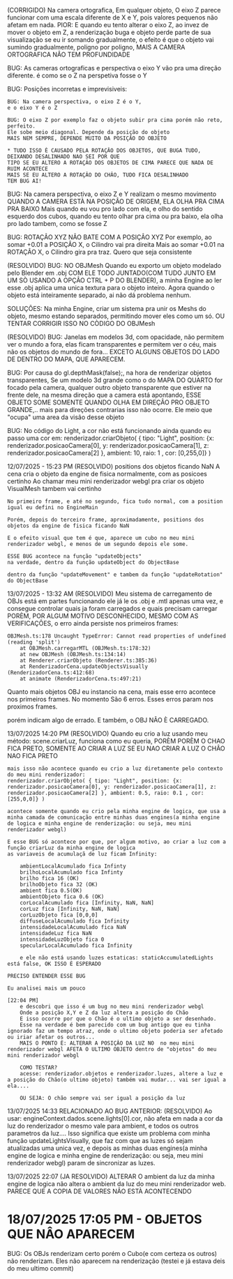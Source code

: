 (CORRIGIDO) Na camera ortografica, Em qualquer objeto,
O eixo Z parece funcionar com uma escala diferente de X e Y, pois valores pequenos não afetam em nada.
PIOR: E quando eu tento alterar o eixo Z, ao invez de mover o objeto em Z, a renderização buga e objeto perde parte de sua visualização
se eu ir somando gradualmente, o efeito é que o objeto vai sumindo gradualmente, poligno por poligno,
MAIS A CAMERA ORTOGRAFICA NÂO TEM PROFUNDIDADE


BUG: As cameras ortograficas e perspectiva o eixo Y vão pra uma direção diferente.
é como se o Z na perspetiva fosse o Y


BUG: Posições incorretas e imprevisiveis:

    BUG: Na camera perspectiva, o eixo Z é o Y,
    e o eixo Y é o Z

    BUG: O eixo Z por exemplo faz o objeto subir pra cima porém não reto, perfeito.
    Ele sobe meio diagonal. Depende da posição do objeto
    MAIS NEM SEMPRE, DEPENDE MUITO DA POSIÇÂO DO OBJETO

    * TUDO ISSO È CAUSADO PELA ROTAÇÂO DOS OBJETOS, QUE BUGA TUDO, DEIXANDO DESALINHADO NAO SEI POR QUE
    TIPO SE EU ALTERO A ROTAÇÂO DOS OBJETOS DE CIMA PARECE QUE NADA DE RUIM ACONTECE
    MAIS SE EU ALTERO A ROTAÇÂO DO CHÂO, TUDO FICA DESALINHADO
    TEM BUG AI!


BUG: Na camera perspectiva, o eixo Z e Y realizam o mesmo movimento
QUANDO A CAMERA ESTÀ NA POSIÇÂO DE ORIGEM, ELA OLHA PRA CIMA PRA BAIXO
Mais quando eu vou pro lado com ela, e olho do sentido esquerdo dos cubos, quando eu tento olhar pra cima ou pra baixo, ela olha pro lado tambem, como se fosse Z


BUG: ROTAÇÂO XYZ NÂO BATE COM A POSIÇÂO XYZ
Por exemplo, ao somar +0.01 a POSIÇÂO X, o Cilindro vai pra direita
Mais ao somar +0.01 na ROTAÇÂO X, o Cilindro gira pra traz.
Quero que seja consistente




(RESOLVIDO) BUG: NO OBJMesh
Quando eu exporto um objeto modelado pelo Blender em .obj COM ELE TODO JUNTADO(COM TUDO JUNTO EM UM SÒ USANDO A OPÇÂO CTRL + P DO BLENDER),  a minha Engine ao ler esse .obj aplica uma unica textura para o objeto inteiro.
Agora quando o objeto está inteiramente separado, ai não dá problema nenhum.

SOLUÇÔES: Na minha Engine, criar um sistema pra unir os Meshs do objeto, mesmo estando separados, permitindo mover eles como um só.
OU TENTAR CORRIGIR ISSO NO CÒDIGO DO OBJMesh

(RESOLVIDO) BUG: Janelas em modelos 3d, com opacidade, não permitem ver o mundo a fora, elas ficam transparentes e permitem ver o céu, mais não os objetos do mundo de fora...
EXCETO ALGUNS OBJETOS DO LADO DE DENTRO DO MAPA, QUE APARECEM.



BUG: Por causa do gl.depthMask(false);, na hora de renderizar objetos transparentes,
Se um modelo 3d grande como o do MAPA DO QUARTO for focado pela camera, qualquer outro objeto transparente que estiver na frente dele, na mesma direção que a camera está apontando, ESSE OBJETO SOME
SOMENTE QUANDO OLHA EM DIREÇÂO PRO OBJETO GRANDE,.. mais para direções contrarias isso não ocorre. Ele meio que "ocupa" uma area da visão desse objeto


BUG: No código do Light, a cor não está funcionando ainda quando eu passo uma cor 
em: renderizador.criarObjeto( { tipo: "Light", position: {x: renderizador.posicaoCamera[0], y: renderizador.posicaoCamera[1], z: renderizador.posicaoCamera[2] }, ambient: 10, raio: 1 , cor: [0,255,0]} )




12/07/2025 - 15:23 PM (RESOLVIDO)
positions dos objetos ficando NaN
    A cena cria o objeto da engine de fisica normalmente, com as posicoes certinho
    Ao chamar meu mini renderizador webgl pra criar os objeto VisualMesh tambem vai certinho

    No primeiro frame, e até no segundo, fica tudo normal, com a position igual eu defini no EngineMain

    Porém, depois do terceiro frame, aproximadamente, positions dos objetos da engine de fisica ficando NaN

    E o efeito visual que tem é que, aparece um cubo no meu mini renderizador webgl, e menos de um segundo depois ele some.

    ESSE BUG acontece na função "updateObjects"
    na verdade, dentro da função updateObject do ObjectBase

    dentro da função "updateMovement" e tambem da função "updateRotation" do ObjectBase


13/07/2025 - 13:32 AM (RESOLVIDO)
Meu sistema de carregamento de OBJs está em partes funcionando
ele já le os .obj e .mtl apenas uma vez, e consegue controlar quais ja foram carregados e quais precisam carregar
PORÈM, POR ALGUM MOTIVO DESCONHECIDO, MESMO COM AS VERIFICAÇÔES, o erro ainda persiste nos primeiros frames:

    OBJMesh.ts:178 Uncaught TypeError: Cannot read properties of undefined (reading 'split')
        at OBJMesh.carregarMTL (OBJMesh.ts:178:32)
        at new OBJMesh (OBJMesh.ts:134:14)
        at Renderer.criarObjeto (Renderer.ts:385:36)
        at RenderizadorCena.updateObjectsVisually (RenderizadorCena.ts:412:68)
        at animate (RenderizadorCena.ts:497:21)

Quanto mais objetos OBJ eu instancio na cena, mais esse erro acontece nos primeiros frames.
No momento São 6 erros.
Esses erros param nos proximos frames.

porém indicam algo de errado. E também, o OBJ NÂO È CARREGADO.



13/07/2025 14:20 PM (RESOLVIDO)
    Quando eu crio a luz usando meu método: scene.criarLuz, funciona como eu queria, PORÈM
    PORÈM O CHAO FICA PRETO, SOMENTE AO CRIAR A LUZ
    SE EU NAO CRIAR A LUZ O CHÂO NAO FICA PRETO

    mais isso não acontece quando eu crio a luz diretamente pelo contexto do meu mini renderizador:
    renderizador.criarObjeto( { tipo: "Light", position: {x: renderizador.posicaoCamera[0], y: renderizador.posicaoCamera[1], z: renderizador.posicaoCamera[2] }, ambient: 0.5, raio: 0.1 , cor: [255,0,0]} )

    acontece somente quando eu crio pela minha engine de logica, que usa a minha camada de comunicação entre minhas duas engines(a minha engine de logica e minha engine de renderização: ou seja, meu mini renderizador webgl)

    E esse BUG só acontece por que, por algum motivo, ao criar a luz com a função criarLuz da minha engine de logica
    as variaveis de acumulaçã de luz ficam Infinity:

        ambientLocalAcumulado fica Infinty
        brilhoLocalAcumulado fica Infinty
        brilho fica 16 (OK)
        brilhoObjeto fica 32 (OK)
        ambient fica 0.5(OK)
        ambientObjeto fica 0.6 (OK)
        corLocalAcumulado fica [Infinity, NaN, NaN]
        corLuz fica [Infinity, NaN, NaN]
        corLuzObjeto fica [0,0,0]
        diffuseLocalAcumulado fica Infinity
        intensidadeLocalAcumulado fica NaN
        intensidadeLuz fica NaN
        intensidadeLuzObjeto fica 0
        specularLocalAcumulado fica Infinity

        e ele não está usando luzes estaticas: staticAccumulatedLights está false, OK ISSO È ESPERADO

    PRECISO ENTENDER ESSE BUG

    Eu analisei mais um pouco

    [22:04 PM]
        e descobri que isso é um bug no meu mini renderizador webgl
        Onde a posição X,Y e Z da luz altera a posição do Chão
        E isso ocorre por que o Chão é o ultimo objeto a ser desenhado.
        Esse na verdade é bem parecido com um bug antigo que eu tinha ignorado faz um tempo atraz, onde o ultimo objeto poderia ser afetado ou iriar afetar os outros...
        MAIS O PONTO È: ALTERAR A POSIÇÂO DA LUZ NO  no meu mini renderizador webgl AFETA O ULTIMO OBJETO dentro de "objetos" do meu mini renderizador webgl

        COMO TESTAR?
        acesse: renderizador.objetos e renderizador.luzes, altere a luz e a posição do Chão(o ultimo objeto) também vai mudar... vai ser igual a ela....

        OU SEJA: O chão sempre vai ser igual a posição da luz
    

13/07/2025 14:33 RELACIONADO AO BUG ANTERIOR: (RESOLVIDO)
Ao usar: engineContext.dados.scene.lights[0].cor, não afeta em nada a cor da luz do renderizador
o mesmo vale para ambient, e todos os outros parametros da luz....
Isso significa que existe um problema com minha função updateLightsVisually, que faz com que as luzes só sejam atualizadas uma unica vez, e depois as minhas duas engines(a minha engine de logica e minha engine de renderização: ou seja, meu mini renderizador webgl) param de sincronizar as luzes.

13/07/2025 22:07 (JA RESOLVIDO)
ALTERAR O ambient da luz da minha engine de logica não altera o ambient da luz do meu mini renderizador web.
PARECE QUE A COPIA DE VALORES NÂO ESTÀ ACONTECENDO


# 18/07/2025 17:05 PM - OBJETOS QUE NÂO APARECEM 
BUG: Os OBJs renderizam certo
porém o Cubo(e com certeza os outros) não renderizam. Eles não aparecem na renderização
(testei e já estava deis do meu ultimo commit)
